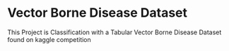 # Vector Borne Disease Dataset
 This Project is Classification with a Tabular Vector Borne Disease Dataset found on kaggle competition

